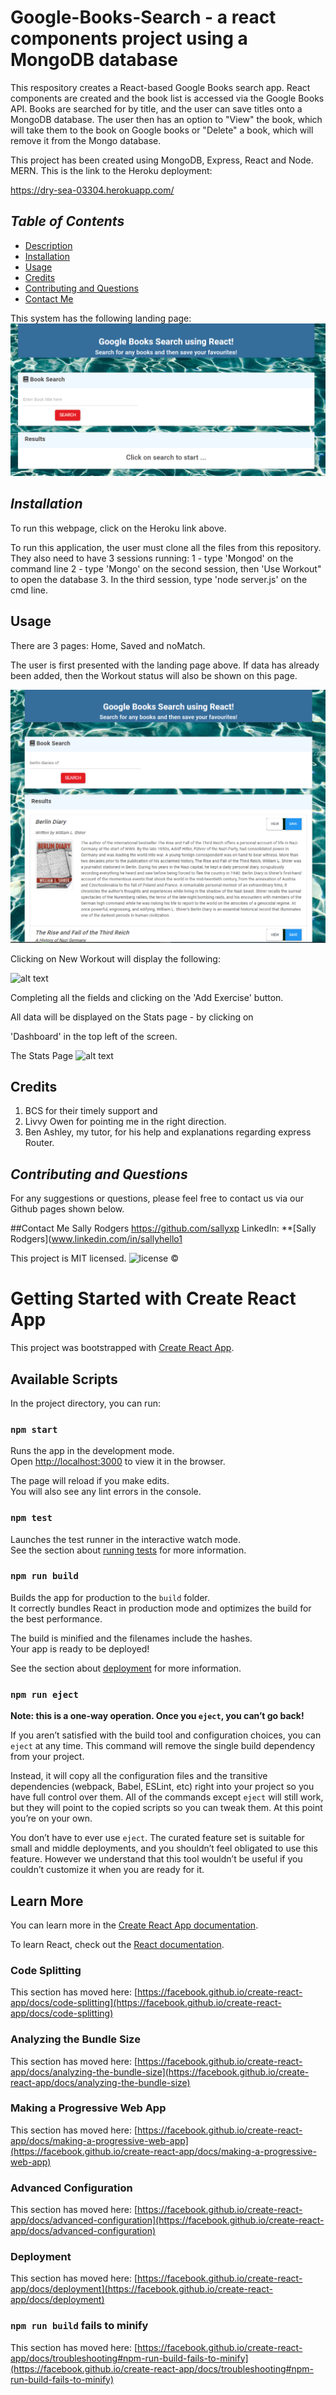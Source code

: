 # Google-Books-Search - a react components project using a MongoDB database
This respository creates a React-based Google Books search app.  React components are created and the book list is accessed via the Google Books API.  Books are searched for by title, and the user can save titles onto a MongoDB database.  The user then has an option to "View" the book, which will take them to the book on Google books or "Delete" a book, which will remove it from the Mongo database.

This project has been created using MongoDB, Express, React and Node.  MERN.
This is the link to the Heroku deployment:  

https://dry-sea-03304.herokuapp.com/

## *Table of Contents*
- [Description](#description)
- [Installation](#installation)
- [Usage](#usage)
- [Credits](#Credits) 
- [Contributing and Questions](#contributing)
- [Contact Me](#contact-me)

This system has the following landing page:
![alt text](/ReadmeImages/LandingPage.png) 

## *Installation*
To run this webpage, click on the Heroku link above.

To run this application, the user must clone all the files from this repository.  They also need to have 3 sessions running:
1 - type 'Mongod' on the command line
2 - type 'Mongo' on the second session, then 'Use Workout" to open the database
3. In the third session, type 'node server.js' on the cmd line.

 ## Usage

 There are 3 pages: Home, Saved and noMatch.

 
 The user is first presented with the landing page above.  If data has already been added, then the Workout status will also be shown on this page.

![alt text](/ReadmeImages/LandingPagewithData.png) 

Clicking on New Workout will display the following:

![alt text](/ReadmeImages/AddExercise.png) 

Completing all the fields and clicking on the 'Add Exercise' button. 

All data will be displayed on the Stats page - by clicking on 

'Dashboard' in the top left of the screen.

The Stats Page
![alt text](/ReadmeImages/Stats.png) 

 ## Credits
 1. BCS for their timely support and 
 2. Livvy Owen for pointing me in the right direction.
 3. Ben Ashley, my tutor, for his help and explanations regarding express Router.

## *Contributing and Questions*
For any suggestions or questions, please feel free to contact us via our Github pages shown below.

##Contact Me
Sally Rodgers https://github.com/sallyxp
LinkedIn: **[Sally Rodgers](www.linkedin.com/in/sallyhello1

This project is MIT licensed. ![license](https://img.shields.io/static/v1?label=license&message=MIT&color=blueviolet) 
&copy;




# Getting Started with Create React App

This project was bootstrapped with [Create React App](https://github.com/facebook/create-react-app).

## Available Scripts

In the project directory, you can run:

### `npm start`

Runs the app in the development mode.\
Open [http://localhost:3000](http://localhost:3000) to view it in the browser.

The page will reload if you make edits.\
You will also see any lint errors in the console.

### `npm test`

Launches the test runner in the interactive watch mode.\
See the section about [running tests](https://facebook.github.io/create-react-app/docs/running-tests) for more information.

### `npm run build`

Builds the app for production to the `build` folder.\
It correctly bundles React in production mode and optimizes the build for the best performance.

The build is minified and the filenames include the hashes.\
Your app is ready to be deployed!

See the section about [deployment](https://facebook.github.io/create-react-app/docs/deployment) for more information.

### `npm run eject`

**Note: this is a one-way operation. Once you `eject`, you can’t go back!**

If you aren’t satisfied with the build tool and configuration choices, you can `eject` at any time. This command will remove the single build dependency from your project.

Instead, it will copy all the configuration files and the transitive dependencies (webpack, Babel, ESLint, etc) right into your project so you have full control over them. All of the commands except `eject` will still work, but they will point to the copied scripts so you can tweak them. At this point you’re on your own.

You don’t have to ever use `eject`. The curated feature set is suitable for small and middle deployments, and you shouldn’t feel obligated to use this feature. However we understand that this tool wouldn’t be useful if you couldn’t customize it when you are ready for it.

## Learn More

You can learn more in the [Create React App documentation](https://facebook.github.io/create-react-app/docs/getting-started).

To learn React, check out the [React documentation](https://reactjs.org/).

### Code Splitting

This section has moved here: [https://facebook.github.io/create-react-app/docs/code-splitting](https://facebook.github.io/create-react-app/docs/code-splitting)

### Analyzing the Bundle Size

This section has moved here: [https://facebook.github.io/create-react-app/docs/analyzing-the-bundle-size](https://facebook.github.io/create-react-app/docs/analyzing-the-bundle-size)

### Making a Progressive Web App

This section has moved here: [https://facebook.github.io/create-react-app/docs/making-a-progressive-web-app](https://facebook.github.io/create-react-app/docs/making-a-progressive-web-app)

### Advanced Configuration

This section has moved here: [https://facebook.github.io/create-react-app/docs/advanced-configuration](https://facebook.github.io/create-react-app/docs/advanced-configuration)

### Deployment

This section has moved here: [https://facebook.github.io/create-react-app/docs/deployment](https://facebook.github.io/create-react-app/docs/deployment)

### `npm run build` fails to minify

This section has moved here: [https://facebook.github.io/create-react-app/docs/troubleshooting#npm-run-build-fails-to-minify](https://facebook.github.io/create-react-app/docs/troubleshooting#npm-run-build-fails-to-minify)
